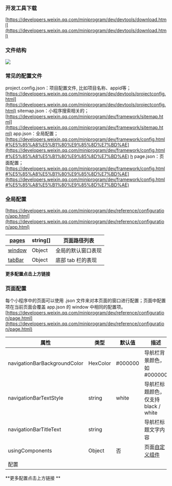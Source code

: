 ### 开发工具下载
[https://developers.weixin.qq.com/miniprogram/dev/devtools/download.html](https://developers.weixin.qq.com/miniprogram/dev/devtools/download.html)
### 文件结构
![](https://cdn.nlark.com/yuque/0/2021/png/2779910/1628823412442-d19bcf1d-0368-41b3-a16a-77dac5a6cd64.png#clientId=ud1d26598-6410-4&from=paste&id=ua26b4c7c&originHeight=513&originWidth=1024&originalType=url&ratio=1&rotation=0&showTitle=false&status=done&style=none&taskId=u80500674-3d9b-4725-a357-c0d9fce7c47&title=)
### 常见的配置文件
project.config.json：项目配置文件, 比如项目名称、appid等；
[https://developers.weixin.qq.com/miniprogram/dev/devtools/projectconfig.html](https://developers.weixin.qq.com/miniprogram/dev/devtools/projectconfig.html)
sitemap.json：小程序搜索相关的；
[https://developers.weixin.qq.com/miniprogram/dev/framework/sitemap.html](https://developers.weixin.qq.com/miniprogram/dev/framework/sitemap.html)
app.json：全局配置；
[https://developers.weixin.qq.com/miniprogram/dev/framework/config.html#%E5%85%A8%E5%B1%80%E9%85%8D%E7%BD%AE](https://developers.weixin.qq.com/miniprogram/dev/framework/config.html#%E5%85%A8%E5%B1%80%E9%85%8D%E7%BD%AE) [h](https://developers.weixin.qq.com/miniprogram/dev/framework/config.html)
page.json：页面配置； [https://developers.weixin.qq.com/miniprogram/dev/framework/config.html#%E5%85%A8%E5%B1%80%E9%85%8D%E7%BD%AE](https://developers.weixin.qq.com/miniprogram/dev/framework/config.html#%E5%85%A8%E5%B1%80%E9%85%8D%E7%BD%AE)
### 全局配置
[https://developers.weixin.qq.com/miniprogram/dev/reference/configuration/app.html](https://developers.weixin.qq.com/miniprogram/dev/reference/configuration/app.html)

| [pages](https://developers.weixin.qq.com/miniprogram/dev/reference/configuration/app.html#pages) | string[] | 页面路径列表 |
| --- | --- | --- |
| [window](https://developers.weixin.qq.com/miniprogram/dev/reference/configuration/app.html#window) | Object | 全局的默认窗口表现 |
| [tabBar](https://developers.weixin.qq.com/miniprogram/dev/reference/configuration/app.html#tabBar) | Object | 底部 tab 栏的表现 |

**更多配置点击上方链接**
### **页面配置**
每个小程序中的页面可以使用 .json 文件来对本页面的窗口进行配置；页面中配置项在当前页面会覆盖 app.json 的 window 中相同的配置项。
[https://developers.weixin.qq.com/miniprogram/dev/reference/configuration/page.html](https://developers.weixin.qq.com/miniprogram/dev/reference/configuration/page.html)

| **属性** | **类型** | **默认值** | **描述** |
| --- | --- | --- | --- |
| navigationBarBackgroundColor | HexColor | #000000 | 导航栏背景颜色，如 #000000 |
| navigationBarTextStyle | string | white | 导航栏标题颜色，仅支持 black / white |
| navigationBarTitleText | string |  | 导航栏标题文字内容 |
| usingComponents | Object | 否 | 页面[自定义组件](https://developers.weixin.qq.com/miniprogram/dev/framework/custom-component/)
配置 |

**更多配置点击上方链接 **

